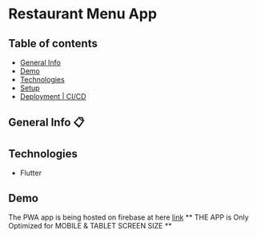 #  Restaurant Menu App

## Table of contents

- [ General Info ](#general-info)
- [ Demo ](#demo)
- [ Technologies ](#technologies)
- [ Setup ](#setup)
- [ Deployment | CI/CD ](#deployment)

## General Info :clipboard:


## Technologies

- Flutter

## Demo

The PWA app is being hosted on firebase at here [link](https://asarpalone-8c2e4.web.app/#/)
** THE APP is Only Optimized for MOBILE & TABLET SCREEN SIZE **



